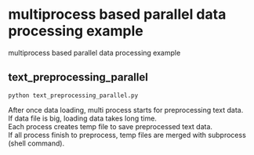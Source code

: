 # multiprocess based parallel data processing example
multiprocess based parallel data processing example

## text_preprocessing_parallel

    python text_preprocessing_parallel.py
    
After once data loading, multi process starts for preprocessing text data. <br>
If data file is big, loading data takes long time. <br>
Each process creates temp file to save preprocessed text data. <br>
If all process finish to preprocess, temp files are merged with subprocess (shell command). <br>
